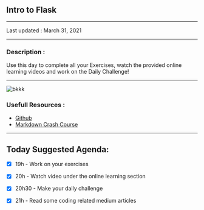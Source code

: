 ## Intro to Flask
___
Last updated : March 31, 2021
___

### Description :
Use this day to complete all your Exercises, watch the provided online learning videos and work on the Daily Challenge!

___

![bkkk](https://encrypted-tbn0.gstatic.com/images?q=tbn:ANd9GcTvrrJ_OO154N63cDuHq8RXIxofJYwAhriFIg&usqp=CAU)
### Usefull Resources :
* [Github](https://github.com/adam-p/markdown-here/wiki/Markdown-Cheatsheet)
* [Markdown Crash Course](https://www.youtube.com/watch?v=HUBNt18RFbo)

___
## Today Suggested Agenda:
* [x] 19h - Work on your exercises
* [x] 20h - Watch video under the online learning section 
* [x] 20h30 - Make your daily challenge 
* [x] 21h - Read some coding related medium articles

